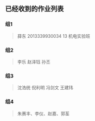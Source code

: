 ## 已经收到的作业列表

### 组1

> 薛东 2013339930034 13 机电实验班

### 组2

> 李乐 赵泽钰 孙丕

### 组3

> 沈浩统  倪利明 冯剑文  王建玮

### 组4

> 朱赛丰、李仪、赵嘉、郭荃
